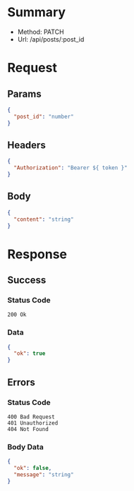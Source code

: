 # Summary

- Method: PATCH
- Url: /api/posts/:post_id

# Request

## Params

```json
{
  "post_id": "number"
}
```

## Headers

```json
{
  "Authorization": "Bearer ${ token }"
}
```

## Body

```json
{
  "content": "string"
}
```

# Response

## Success

### Status Code

```
200 Ok
```

### Data

```json
{
  "ok": true
}
```

## Errors

### Status Code

```/
400 Bad Request
401 Unauthorized
404 Not Found
```

### Body Data

```json
{
  "ok": false,
  "message": "string"
}
```
